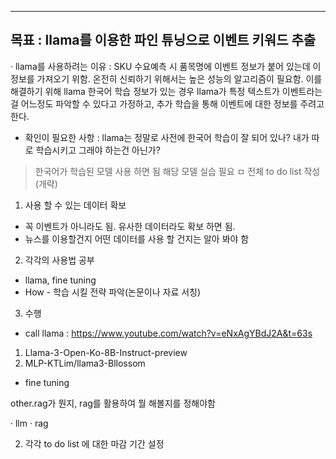 ---------------------------------------------------
목표  : llama를 이용한 파인 튜닝으로 이벤트 키워드 추출 
---------------------------------------------------
· llama를 사용하려는 이유 : SKU 수요예측 시 품목명에 이벤트 정보가 붙어 있는데 이 정보를 가져오기 위함. 온전히 신뢰하기 위해서는 높은 성능의 알고리즘이 필요함.
이를 해결하기 위해 llama 한국어 학습 정보가 있는 경우 llama가 특정 텍스트가 이벤트라는걸 어느정도 파악할 수 있다고 가정하고, 추가 학습을 통해 이벤트에 대한 정보를 주려고 한다.
- 확인이 필요한 사항 : llama는 정말로 사전에 한국어 학습이 잘 되어 있나? 내가 따로 학습시키고 그래야 하는건 아닌가? 
 > 한국어가 학습된 모델 사용 하면 됨
 > 해당 모델 실습 필요
ㅁ 전체 to do list 작성(개략)
1. 사용 할 수 있는 데이터 확보
- 꼭 이벤트가 아니라도 됨. 유사한 데이터라도 확보 하면 됨.
- 뉴스를 이용할건지 어떤 데이터를 사용 할 건지는 알아 봐야 함
2. 각각의 사용법 공부
- llama, fine tuning
- How - 학습 시킬 전략 파악(논문이나 자료 서칭)
3. 수행
- call llama : https://www.youtube.com/watch?v=eNxAgYBdJ2A&t=63s
 1) Llama-3-Open-Ko-8B-Instruct-preview
 2) MLP-KTLim/llama3-Bllossom
- fine tuning



other.rag가 뭔지, rag를 활용하여 뭘 해볼지를 정해야함

· llm
· rag

2. 각각 to do list 에 대한 마감 기간 설정
